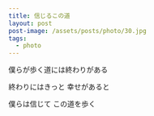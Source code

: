 ```yaml
---
title: 信じるこの道
layout: post
post-image: /assets/posts/photo/30.jpg
tags:
  - photo
---
```


僕らが歩く道には終わりがある

終わりにはきっと 幸せがあると

僕らは信じて この道を歩く